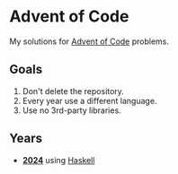 # Advent of Code
My solutions for [Advent of Code](https://adventofcode.com/) problems.

## Goals
1. Don't delete the repository.
1. Every year use a different language.
1. Use no 3rd-party libraries.

## Years
- [**2024**](./2024/ReadMe.md) using [Haskell](https://www.haskell.org/)